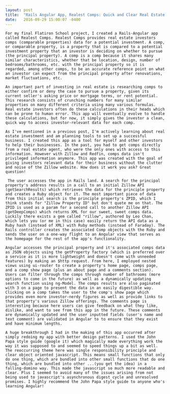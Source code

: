 ```yaml
---
layout: post
title:  "Rails Angular App, Realest Comps: Quick and Clear Real Estate Investor-Relevant Data for Property Comps"
date:   2016-09-29 15:00:07 -0400
---
```



	For my final Flatiron School project, I created a Rails-Angular app called Realest Comps. Realest Comps provides real estate investors comps (comparable properties) data for a potential investment. A comp, or comparable property, is a property that is compared to a potential investment property that an investor is deciding on whether to pursue (the principal property). A comp is a comp because it shares many similar characteristics, whether that be location, design, number of bedrooms/bathrooms, etc. with the principal property so it is regarded, among other comps, to be an accurate reference point on what an investor can expect from the principal property after renovations, market fluctuations, etc.
	
	An important part of investing in real estate is researching comps to either confirm or deny the case to pursue a property, given its current seller's asking price or mortgage terms, or rent potential. This research consists of crunching numbers for many similar properties on many different criteria using many various formulas. Real estate investors often do these calculations in their heads which can be prone to human error. This app will eventually evolve to handle these calculations, but for now, it simply gives the investor a clean, quick way to access investor-relevant data for each comp. 

	As I've mentioned in a previous post, I'm actively learning about real estate investment and am planning tools to set up a successful business. I created this app as a tool for myself and other investors to help their businesses. In the past, you had to get comps directly from a real estate agent, who were the only ones with access to this information. However with Zillow and Redfin, comps data isn't privileged information anymore. This app was created with the goal of giving investors relevant data for their business without the clutter and noise of the Zillow website. How does it work you ask? Great question!
	
	 The user accesses the app in Rails land. A search for the principal property's address results in a call to an initial Zillow API (getSearchResults) which retrieves the data for the principle property and creates a Ruby object for it. The most important piece of data from this initial search is the principle property's ZPID, which I think stands for "Zillow Property ID" but don't quote me on that. The ZPID is used as a param for a second call to another Zillow API (getDeepComps) which returns XML for our sweet, sweet comps data. Luckily there exists a gem called "rillow", authored by Leo Chan, which lets you (or me in this case) easily return the API data as a Ruby hash (instead of XML) with Ruby methods (instead of Faraday). The Rails controller creates the associated Comp objects with the Ruby and sends the user on a one-way flight to an Angular view that serves as the homepage for the rest of the app's functionality. 
	
	Angular accesses the principal property and it's associated comps data as JSON objects using the getProperty factory (which is preferred over a service as it is more lightweight and doesn't come with unneeded features) by making an $http request. From here, I employed nested views using ui-router to create a property's home page, comps page, and a comp show page (plus an about page and a comments section). Users can filter through the comps through number of bathrooms (more options to come in the future) as well as a dynamically updating search function using ng-Model. The comps results are also paginated with 3 on a page to present the data in an easily digestible way. Clicking on a comp takes the user to the comp's show page which provides even more investor-nerdy figures as well as provide links to that property's various Zillow offerings. The comments page is interesting because here users can give feedback on what they like, dislike, and want to see from this app in the future. These comments are dynamically updated and the user inputted fields (user's name and text comment) are validated in Angular to to ensure that they exist and have minimum lengths. 

	A huge breakthrough I had in the making of this app occurred after simply redoing my app with better design patterns. I used the John Papa style guide (google it) which magically made everything work the way it was supposed to and seemed to speed things up a bit as well. The reoccurring theme here was single responsibility principle and clear object oriented javascript. This means small functions that only do one thing, which are bundled into other small functions that do one thing, which are bundled into other ...(you get the idea) in a falling-domino way. This made the javascript so much more readable and clear. Plus I seemed to avoid many of the issues arising from not being used to javascript's asynchronous digest cycle and unresolved promises. I highly recommend the John Papa style guide to anyone who's learning Angular! 

